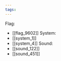 ```yaml
---
tags:
---
```

Flag:
- [[flag_9602]]
System:
- [[system_1]]
- [[system_4]]
Sound:
- [[sound_122]]
- [[sound_451]]
